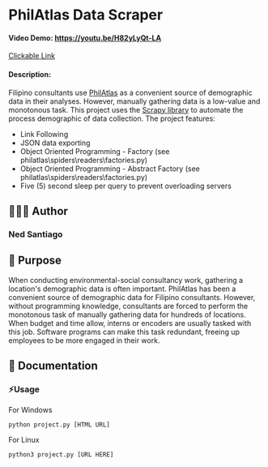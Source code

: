 # PhilAtlas Data Scraper

#### Video Demo: https://youtu.be/H82yLyQt-LA
[Clickable Link](https://youtu.be/H82yLyQt-LA)

#### Description:
Filipino consultants use [PhilAtlas](https://www.philatlas.com/) as a convenient source of demographic data in their analyses. However, manually gathering data is a low-value and monotonous task. This project uses the [Scrapy library](https://scrapy.org/) to automate the process demographic of data collection. The project features:
* Link Following
* JSON data exporting
* Object Oriented Programming - Factory (see philatlas\spiders\readers\factories.py)
* Object Oriented Programming - Abstract Factory (see philatlas\spiders\readers\factories.py)
* Five (5) second sleep per query to prevent overloading servers

## 🧑🏽‍💻 Author
### Ned Santiago

## 🎯 Purpose

When conducting environmental-social consultancy work, gathering a location's demographic data is often important. PhilAtlas has been a convenient source of demographic data for Filipino consultants. However, without programming knowledge, consultants are forced to perform the monotonous task of manually gathering data for hundreds of locations. When budget and time allow, interns or encoders are usually tasked with this job. Software programs can make this task redundant, freeing up employees to be more engaged in their work.

## 📖 Documentation

### ⚡Usage

For Windows
```
python project.py [HTML URL]
```
For Linux
```
python3 project.py [URL HERE]
```

